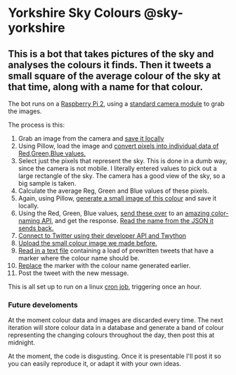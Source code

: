 # Yorkshire Sky Colours @sky-yorkshire

## This is a bot that takes pictures of the sky and analyses the colours it finds. Then it tweets a small square of the average colour of the sky at that time, along with a name for that colour.

The bot runs on a [Raspberry Pi 2](https://www.raspberrypi.org/products/raspberry-pi-2-model-b/), using a [standard camera module](https://www.raspberrypi.org/products/camera-module-v2/) to grab the images.

The process is this:

1. Grab an image from the camera and [save it locally](https://projects.raspberrypi.org/en/projects/getting-started-with-picamera/5)
2. Using Pillow, load the image and [convert pixels into individual data of Red,Green,Blue values.](https://pillow.readthedocs.io/en/3.0.x/reference/Image.html#PIL.Image.Image.getdata)
3. Select just the pixels that represent the sky. This is done in a dumb way, since the camera is not mobile. I literally entered values to pick out a large rectangle of the sky. The camera has a good view of the sky, so a big sample is taken.
4. Calculate the average Reg, Green and Blue values of these pixels.
5. Again, using Pillow, [generate a small image of this colour](https://pillow.readthedocs.io/en/3.0.x/reference/Image.html#PIL.Image.new) and save it locally.
6. Using the Red, Green, Blue values, [send these over](https://www.w3schools.com/python/module_requests.asp) to an [amazing color-naming API](https://github.com/meodai/color-names), and get the response. [Read the name from the JSON it sends back.](https://developer.rhino3d.com/guides/rhinopython/python-xml-json/)
7. [Connect to Twitter using their developer API and Twython](https://www.instructables.com/id/Raspberry-Pi-Twitterbot/)
8. [Upload the small colour image we made before.](https://twython.readthedocs.io/en/latest/usage/advanced_usage.html#updating-status-with-image)
9. [Read in a text file](https://www.w3schools.com/python/ref_file_readlines.asp) containing a load of prewritten tweets that have a marker where the colour name should be.
10. [Replace](https://www.geeksforgeeks.org/python-string-replace/) the marker with the colour name generated earlier.
11. Post the tweet with the new message.


This is all set up to run on a linux [cron job](https://opensource.com/article/17/11/how-use-cron-linux), triggering once an hour.


### Future develoments

At the moment colour data and images are discarded every time. The next iteration will store colour data in a database and generate a band of colour representing the changing colours throughout the day, then post this at midnight.

At the moment, the code is disgusting. Once it is presentable I'll post it so you can easily reproduce it, or adapt it with your own ideas.
